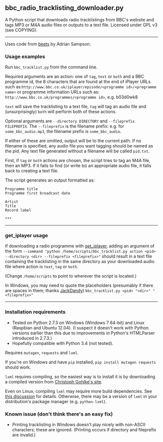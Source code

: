 ## bbc_radio_tracklisting_downloader.py
A Python script that downloads radio tracklistings from BBC's website
and tags MP3 or M4A audio files or outputs to a text file. Licensed
under GPL v3 (see COPYING).
***

Uses code from [beets](https://github.com/sampsyo/beets) by Adrian Sampson.

### Usage examples
Run `bbc_tracklist.py` from the command line.

Required arguments are an action: one of `tag`, `text` or `both` and a
BBC programme id, the 8 characters that are found at the end of iPlayer
URLs such as:`http://www.bbc.co.uk/iplayer/episode/<programme id>/<programme name>`
or programme information URLs such as: `http://www.bbc.co.uk/programmes/<programme id>`,
e.g. b03d0wk8

`text` will save the tracklisting to a text file, `tag` will tag an
audio file and (unsurprisingly) `both` will perform both of these
actions.

Optional arguments are `--directory DIRECTORY` and
`--fileprefix FILEPREFIX`. The `--fileprefix` is the filename
prefix: e.g. for `some_bbc_audio.mp3`, the filename prefix is
`some_bbc_audio`.

If either of these are omitted, output will be to the current path. If
no filename is specified, any audio file you want tagging should be
named as the pid. Any text file generated without a filename will be
called `pid.txt`.

First, if `tag` or `both` actions are chosen, the script tries to tag an
M4A file, then an MP3. If it fails to find (or write to) an appropriate
audio file, it falls back to creating a text file.

The script generates an output formatted as:

    Programme title
    Programme first broadcast date
    
    Artist
    Title
    Record label

    ***

***
### get_iplayer usage
If downloading a radio programme with
[get_iplayer](http://www.infradead.org/get_iplayer/html/get_iplayer.html),
adding an argument of the form
`--command "python /home/scripts/bbc_tracklist.py action <pid> --directory <dir> --fileprefix <fileprefix>"`
should result in a text file containing the tracklisting in the
same directory as your downloaded audio file where action is `text`,
`tag` or `both`.

(Change `/home/scripts` to point to wherever the script is located.)

In Windows, you may need to quote the placeholders (presumably if there
are spaces in them; thanks [JackDandy](https://github.com/JackDandy)) 
`bbc_tracklist.py <pid> "<dir>" "<fileprefix>"`
***

### Installation requirements
* Tested on Python 2.7.3 on Windows (Windows 7 64-bit) and Linux
  (Raspbian and Ubuntu 12.04). (I suspect it doesn't work with Python
  versions earlier than this due to improvements in Python's HTMLParser
  introduced in 2.7.3.)
* Hopefully compatible with Python 3.4 (not tested).

Requires `mutagen`, `requests` and `lxml`.

If you're on Windows and have `pip` installed, `pip install mutagen requests`
should work.

`lxml` requires compiling, so the easiest way is to install it is by
downloading a compiled version from [Christoph Gohlke's site](http://www.lfd.uci.edu/~gohlke/pythonlibs).

Even on Linux, compiling `lxml` may require more build dependencies.
See [this discussion](https://stackoverflow.com/questions/6504810) for
details. Otherwise, there may be a version of `lxml` in your
distribution's package manager (e.g. `python-lxml`).

### Known issue (don't think there's an easy fix)
* Printing tracklisting in Windows doesn't play nicely with non-ASCII
characters; these are ignored. (Printing occurs if directory and
fileprefix are invalid.)
